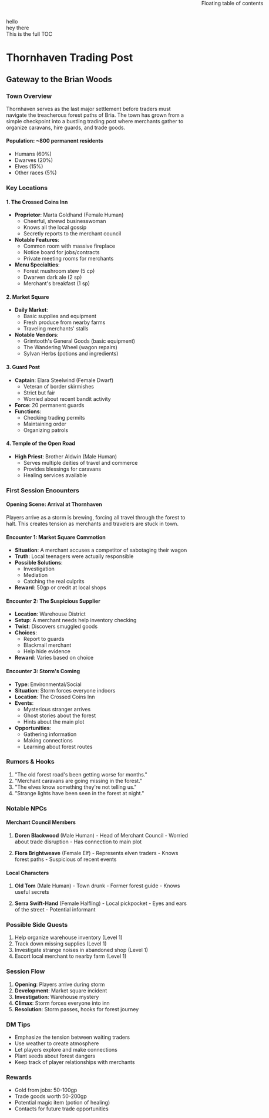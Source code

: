 
<style>
  #contents:hover div {
    display: block;
  }
</style>

<div id="toc">
    hello
    <div id="full">hey there<br />This is the full TOC</div>
</div>


<div id="contents" style="position:fixed;width: 200px;right:0;top:0">
  Floating table of contents
  <div id="expanded" style="display: none">
    blahblahblah
    <a href="#thornhaven-trading-post">title</a>
    more links
    more links
  </div>
</div>

  <div id="title"></div>

  # Thornhaven Trading Post


  ## Gateway to the Brian Woods

  ### Town Overview
  Thornhaven serves as the last major settlement before traders must navigate the treacherous forest paths of Bria. The town has grown from a simple checkpoint into a bustling trading post where merchants gather to organize caravans, hire guards, and trade goods.

  #### Population: ~800 permanent residents
  - Humans (60%)
  - Dwarves (20%)
  - Elves (15%)
  - Other races (5%)

  ### Key Locations

  #### 1. The Crossed Coins Inn
  - **Proprietor**: Marta Goldhand (Female Human)
    - Cheerful, shrewd businesswoman
    - Knows all the local gossip
    - Secretly reports to the merchant council
  - **Notable Features**:
    - Common room with massive fireplace
    - Notice board for jobs/contracts
    - Private meeting rooms for merchants
  - **Menu Specialties**:
    - Forest mushroom stew (5 cp)
    - Dwarven dark ale (2 sp)
    - Merchant's breakfast (1 sp)

  #### 2. Market Square
  - **Daily Market**:
    - Basic supplies and equipment
    - Fresh produce from nearby farms
    - Traveling merchants' stalls
  - **Notable Vendors**:
    - Grimtooth's General Goods (basic equipment)
    - The Wandering Wheel (wagon repairs)
    - Sylvan Herbs (potions and ingredients)

  #### 3. Guard Post
  - **Captain**: Elara Steelwind (Female Dwarf)
    - Veteran of border skirmishes
    - Strict but fair
    - Worried about recent bandit activity
  - **Force**: 20 permanent guards
  - **Functions**:
    - Checking trading permits
    - Maintaining order
    - Organizing patrols

  #### 4. Temple of the Open Road
  - **High Priest**: Brother Aldwin (Male Human)
    - Serves multiple deities of travel and commerce
    - Provides blessings for caravans
    - Healing services available

  ### First Session Encounters

  #### Opening Scene: Arrival at Thornhaven
  Players arrive as a storm is brewing, forcing all travel through the forest to halt. This creates tension as merchants and travelers are stuck in town.

  #### Encounter 1: Market Square Commotion
  - **Situation**: A merchant accuses a competitor of sabotaging their wagon
  - **Truth**: Local teenagers were actually responsible
  - **Possible Solutions**:
    - Investigation
    - Mediation
    - Catching the real culprits
  - **Reward**: 50gp or credit at local shops

  #### Encounter 2: The Suspicious Supplier
  - **Location**: Warehouse District
  - **Setup**: A merchant needs help inventory checking
  - **Twist**: Discovers smuggled goods
  - **Choices**:
    - Report to guards
    - Blackmail merchant
    - Help hide evidence
  - **Reward**: Varies based on choice

  #### Encounter 3: Storm's Coming
  - **Type**: Environmental/Social
  - **Situation**: Storm forces everyone indoors
  - **Location**: The Crossed Coins Inn
  - **Events**:
    - Mysterious stranger arrives
    - Ghost stories about the forest
    - Hints about the main plot
  - **Opportunities**:
    - Gathering information
    - Making connections
    - Learning about forest routes

  ### Rumors & Hooks
  1. "The old forest road's been getting worse for months."
  2. "Merchant caravans are going missing in the forest."
  3. "The elves know something they're not telling us."
  4. "Strange lights have been seen in the forest at night."

  ### Notable NPCs

  #### Merchant Council Members
  1. **Doren Blackwood** (Male Human)
    - Head of Merchant Council
    - Worried about trade disruption
    - Has connection to main plot

  2. **Fiora Brightweave** (Female Elf)
    - Represents elven traders
    - Knows forest paths
    - Suspicious of recent events

  #### Local Characters
  1. **Old Tom** (Male Human)
    - Town drunk
    - Former forest guide
    - Knows useful secrets

  2. **Serra Swift-Hand** (Female Halfling)
    - Local pickpocket
    - Eyes and ears of the street
    - Potential informant

  ### Possible Side Quests
  1. Help organize warehouse inventory (Level 1)
  2. Track down missing supplies (Level 1)
  3. Investigate strange noises in abandoned shop (Level 1)
  4. Escort local merchant to nearby farm (Level 1)

  ### Session Flow
  1. **Opening**: Players arrive during storm
  2. **Development**: Market square incident
  3. **Investigation**: Warehouse mystery
  4. **Climax**: Storm forces everyone into inn
  5. **Resolution**: Storm passes, hooks for forest journey

  ### DM Tips
  - Emphasize the tension between waiting traders
  - Use weather to create atmosphere
  - Let players explore and make connections
  - Plant seeds about forest dangers
  - Keep track of player relationships with merchants

  ### Rewards
  - Gold from jobs: 50-100gp
  - Trade goods worth 50-200gp
  - Potential magic item (potion of healing)
  - Contacts for future trade opportunities

  </section>
</body>